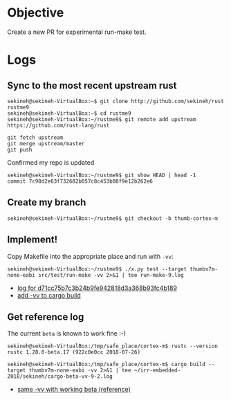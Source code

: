 # Objective

Create a new PR for experimental run-make test.

# Logs

## Sync to the most recent upstream rust

```
sekineh@sekineh-VirtualBox:~$ git clone http://github.com/sekineh/rust rustme9
sekineh@sekineh-VirtualBox:~$ cd rustme9
sekineh@sekineh-VirtualBox:~/rustme9$ git remote add upstream https://github.com/rust-lang/rust

git fetch upstream
git merge upstream/master
git push
```

Confirmed my repo is updated 
```
sekineh@sekineh-VirtualBox:~/rustme9$ git show HEAD | head -1
commit 7c98d2e63f732682b057c8c453b08f9e12b262e6
```

## Create my branch

```
sekineh@sekineh-VirtualBox:~/rustme9$ git checkout -b thumb-cortex-m
```

## Implement!

Copy Makefile into the appropriate place and run with `-vv`:

```
sekineh@sekineh-VirtualBox:~/rustme9$ ./x.py test --target thumbv7m-none-eabi src/test/run-make -vv 2>&1 | tee run-make-9.log 
```

- [log for d71cc75b7c3b24b9fe942818d3a368b93fc4b189](run-make-9-1.log)
- [add -vv to cargo build](run-make-9-2.log)

## Get reference log

The current `beta` is known to work fine :-)
```
sekineh@sekineh-VirtualBox:/tmp/safe_place/cortex-m$ rustc --version
rustc 1.28.0-beta.17 (922c0e0cc 2018-07-26)

sekineh@sekineh-VirtualBox:/tmp/safe_place/cortex-m$ cargo build --target thumbv7m-none-eabi -vv 2>&1 | tee ~/irr-embedded-2018/sekineh/cargo-beta-vv-9-2.log
```

- [same -vv with working beta (reference)](cargo-beta-vv-9-2.log)
